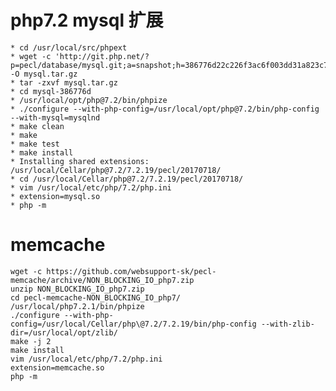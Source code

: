 # php7.2 mysql 扩展
    * cd /usr/local/src/phpext
    * wget -c 'http://git.php.net/?p=pecl/database/mysql.git;a=snapshot;h=386776d22c226f3ac6f003dd31a823c77687cc44;sf=tgz' -O mysql.tar.gz
    * tar -zxvf mysql.tar.gz
    * cd mysql-386776d
    * /usr/local/opt/php@7.2/bin/phpize
    * ./configure --with-php-config=/usr/local/opt/php@7.2/bin/php-config --with-mysql=mysqlnd
    * make clean
    * make
    * make test
    * make install
    * Installing shared extensions:     /usr/local/Cellar/php@7.2/7.2.19/pecl/20170718/
    * cd /usr/local/Cellar/php@7.2/7.2.19/pecl/20170718/
    * vim /usr/local/etc/php/7.2/php.ini
    * extension=mysql.so
    * php -m
    
# memcache
	wget -c https://github.com/websupport-sk/pecl-memcache/archive/NON_BLOCKING_IO_php7.zip
	unzip NON_BLOCKING_IO_php7.zip
	cd pecl-memcache-NON_BLOCKING_IO_php7/
	/usr/local/php7.2.1/bin/phpize
	./configure --with-php-config=/usr/local/Cellar/php\@7.2/7.2.19/bin/php-config --with-zlib-dir=/usr/local/opt/zlib/
	make -j 2
	make install
	vim /usr/local/etc/php/7.2/php.ini
	extension=memcache.so
	php -m